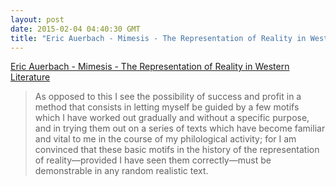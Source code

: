 ```yaml
---
layout: post
date: 2015-02-04 04:40:30 GMT
title: "Eric Auerbach - Mimesis - The Representation of Reality in Western Literature"
---
```

<a href="http://www.amazon.in/gp/product/0691160228/ref=as_li_tl?ie=UTF8&camp=3626&creative=24822&creativeASIN=0691160228&linkCode=as2&tag=arpstum-21&linkId=QZY4AMEURJRERMEI">Eric Auerbach - Mimesis - The Representation of Reality in Western Literature</a><img src="http://ir-in.amazon-adsystem.com/e/ir?t=arpstum-21&l=as2&o=31&a=0691160228" width="1" height="1" border="0" alt="" style="border:none !important; margin:0px !important;" />

<blockquote>As opposed to this I see the possibility of success and profit in a method that consists in letting myself be guided by a few motifs which I have worked out gradually and without a specific purpose, and in trying them out on a series of texts which have become familiar and vital to me in the course of my philological activity; for I am convinced that these basic motifs in the history of the representation of reality—provided I have seen them correctly—must be demonstrable in any random realistic text.</blockquote>
